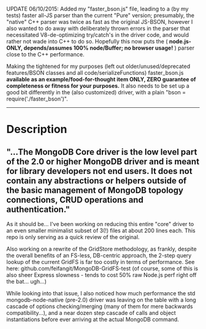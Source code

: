 UPDATE 06/10/2015: Added my "faster_bson.js" file, leading to a (by my tests) faster all-JS parser than the current "Pure" version; presumably, the "native" C++ parser was twice as fast as the original JS-BSON, however I also wanted to do away with deliberately thrown errors in the parser that necessitated V8-de-optimizing try/catch's in the driver code, and would rather not wade into C++ to do so. Hopefully this now puts the ( **node.js-ONLY, depends/assumes 100% node/Buffer; no browser usage!** ) parser close to the C++ performance.

Making the tightened for my purposes (left out older/unused/deprecated features/BSON classes and all code/serializeFunctions) faster_bson.js **available as an example/food-for-thought item ONLY, ZERO guarantee of completeness or fitness for your purposes.** It also needs to be set up a good bit differently in the (also customized) driver, with a plain "bson = require('./faster_bson')".

--- ---

# Description
"...The MongoDB Core driver is the low level part of the 2.0 or higher MongoDB driver and is meant for library developers not end users. It does not contain any abstractions or helpers outside of the basic management of MongoDB topology connections, CRUD operations and authentication."
---

As it should be... I've been working on reducing this entire "core" driver to an even smaller minimalist subset of 3(!) files at about 200 lines each. This repo is only serving as a quick review of the original.

Also working on a rewrite of the GridStore methodology, as frankly, despite the overall benefits of an FS-less, DB-centric approach, the 2-step query lookup of the current GridFS is far too costly in terms of performance. See here:
github.com/feifangit/MongoDB-GridFS-test (of course, some of this is also sheer Express slowness - tends to cost 50% raw Node.js perf right off the bat... ugh...)

While looking into that issue, I also noticed how much performance the std mongodb-node-native (pre-2.0) driver was leaving on the table with a long cascade of options checking/merging (many of them for mere backwards compatibility...), and a near dozen step cascade of calls and object instantiations before ever arriving at the actual MongoDB command.
